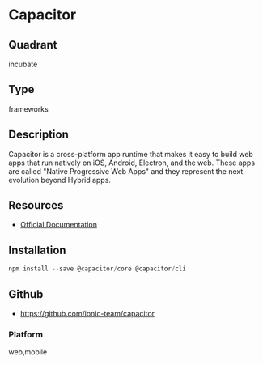 # Capacitor

## Quadrant
incubate

## Type
frameworks

## Description
Capacitor is a cross-platform app runtime that makes it easy to build web apps that run natively on iOS, 
Android, Electron, and the web. These apps are called "Native Progressive Web Apps" and they represent 
the next evolution beyond Hybrid apps.

## Resources
* [Official Documentation](https://capacitor.ionicframework.com/docs/)

## Installation
``` js
npm install --save @capacitor/core @capacitor/cli
```

## Github
* https://github.com/ionic-team/capacitor

### Platform
web,mobile
